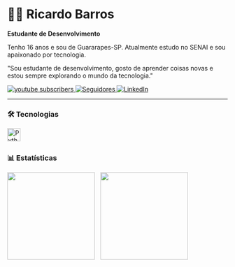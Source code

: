 # 👨‍💻 Ricardo Barros

**Estudante de Desenvolvimento**

Tenho 16 anos e sou de Guararapes-SP. Atualmente estudo no SENAI e sou apaixonado por tecnologia. 

"Sou estudante de desenvolvimento, gosto de aprender coisas novas e estou sempre explorando o mundo da tecnologia."

<p align="left">
    <a href="https://www.youtube.com/@RicardoMartinsBarros?sub_confirmation=1">
        <img 
            alt="youtube subscribers" 
            title="Inscreva-se no meu canal" 
            src="https://custom-icon-badges.demolab.com/youtube/channel/subscribers/UC[SEU_ID_AQUI]?color=%23E05D44&label=Inscreva-se&logo=video&logoColor=white&style=for-the-badge&labelColor=CE4630"
        />
    </a>
    <a href="https://github.com/riccardo8bits?tab=followers">
        <img 
            alt="Seguidores" 
            title="Me siga no GitHub" 
            src="https://custom-icon-badges.demolab.com/github/followers/riccardo8bits?color=236ad3&labelColor=1155ba&style=for-the-badge&logo=github&label=Seguidores&logoColor=white"
        />
    </a>
    <a href="https://www.linkedin.com/in/ricardo-martins-barros-barrros-91953b372/">
        <img 
            alt="LinkedIn" 
            title="Meu LinkedIn" 
            src="https://img.shields.io/badge/LinkedIn-0077B5?style=for-the-badge&logo=linkedin&logoColor=white"
        />
    </a>
</p>

---

### 🛠 Tecnologias

<img 
    align="left" 
    alt="Python"
    title="Python" 
    width="30px" 
    style="padding-right:10px;" 
    src="https://cdn.jsdelivr.net/gh/devicons/devicon@latest/icons/python/python-original.svg" 
/>

<br/><br/>

### 📊 Estatísticas

<p>
  <img 
    align="left" 
    height="200" 
    style="padding-right:10px;" 
    src="https://github-readme-stats.vercel.app/api?username=riccardo8bits&show_icons=true&theme=tokyonight&locale=pt-br" 
  />
  <img 
    align="left" 
    height="200" 
    src="https://github-readme-stats.vercel.app/api/top-langs/?username=riccardo8bits&theme=tokyonight&layout=compact&langs_count=6" 
  />
</p>
